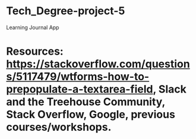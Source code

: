 # Tech_Degree-project-5
 Learning Journal App

 # Resources: https://stackoverflow.com/questions/5117479/wtforms-how-to-prepopulate-a-textarea-field, Slack and the Treehouse Community, Stack Overflow, Google, previous courses/workshops. 
